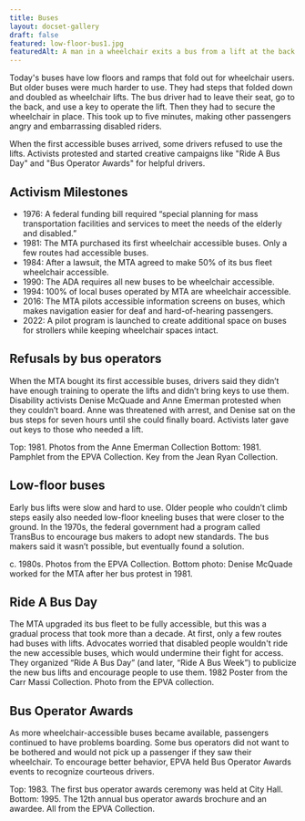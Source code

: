 ```yaml
---
title: Buses
layout: docset-gallery
draft: false
featured: low-floor-bus1.jpg
featuredAlt: A man in a wheelchair exits a bus from a lift at the back of the bus
---
```

Today's buses have low floors and ramps that fold out for wheelchair users. But older buses were much harder to use. They had steps that folded down and doubled as wheelchair lifts. The bus driver had to leave their seat, go to the back, and use a key to operate the lift. Then they had to secure the wheelchair in place. This took up to five minutes, making other passengers angry and embarrassing disabled riders.

When the first accessible buses arrived, some drivers refused to use the lifts. Activists protested and started creative campaigns like "Ride A Bus Day" and "Bus Operator Awards" for helpful drivers.

## Activism Milestones

- 1976: A federal funding bill required “special planning for mass transportation facilities and services to meet the needs of the elderly and disabled.”
- 1981: The MTA purchased its first wheelchair accessible buses. Only a few routes had accessible buses.
- 1984: After a lawsuit, the MTA agreed to make 50% of its bus fleet wheelchair accessible.
- 1990: The ADA requires all new buses to be wheelchair accessible.
- 1994: 100% of local buses operated by MTA are wheelchair accessible.
- 2016: The MTA pilots accessible information screens on buses, which makes navigation easier for deaf and hard-of-hearing passengers.
- 2022: A pilot program is launched to create additional space on buses for strollers while keeping wheelchair spaces intact.

## Refusals by bus operators

When the MTA bought its first accessible buses, drivers said they didn’t have enough training to operate the lifts and didn’t bring keys to use them. Disability activists Denise McQuade and Anne Emerman protested when they couldn’t board. Anne was threatened with arrest, and Denise sat on the bus steps for seven hours until she could finally board. Activists later gave out keys to those who needed a lift.

Top: 1981. Photos from the Anne Emerman Collection
Bottom: 1981. Pamphlet from the EPVA Collection. Key from the Jean Ryan Collection.

## Low-floor buses

Early bus lifts were slow and hard to use. Older people who couldn’t climb steps easily also needed low-floor kneeling buses that were closer to the ground. In the 1970s, the federal government had a program called TransBus to encourage bus makers to adopt new standards. The bus makers said it wasn’t possible, but eventually found a solution.

c. 1980s. Photos from the EPVA Collection. Bottom photo: Denise McQuade worked for the MTA after her bus protest in 1981.

## Ride A Bus Day

The MTA upgraded its bus fleet to be fully accessible, but this was a gradual process that took more than a decade. At first, only a few routes had buses with lifts. Advocates worried that disabled people wouldn't ride the new accessible buses, which would undermine their fight for access. They organized “Ride A Bus Day” (and later, “Ride A Bus Week”) to publicize the new bus lifts and encourage people to use them.
1982 Poster from the Carr Massi Collection. Photo from the EPVA collection.

## Bus Operator Awards

As more wheelchair-accessible buses became available, passengers continued to have problems boarding. Some bus operators did not want to be bothered and would not pick up a passenger if they saw their wheelchair. To encourage better behavior, EPVA held Bus Operator Awards events to recognize courteous drivers.

Top: 1983. The first bus operator awards ceremony was held at City Hall.
Bottom: 1995. The 12th annual bus operator awards brochure and an awardee. All from the EPVA Collection.
